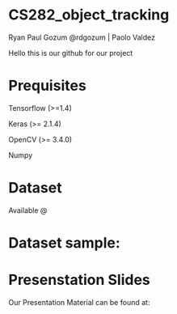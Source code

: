 # CS282_object_tracking

Ryan Paul Gozum @rdgozum | Paolo Valdez

Hello this is our github for our project

# Prequisites

Tensorflow (>=1.4)

Keras (>= 2.1.4)

OpenCV (>= 3.4.0)

Numpy


# Dataset
Available @ 

# Dataset sample:


# Presenstation Slides
Our Presentation Material can be found at: 



